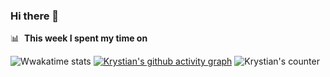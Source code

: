 ### Hi there 👋

<!--
**Krystiankr/krystiankr** is a ✨ _special_ ✨ repository because its `README.md` (this file) appears on your GitHub profile.

Here are some ideas to get you started:

- 🔭 I’m currently working on ...
- 🌱 I’m currently learning ...
- 👯 I’m looking to collaborate on ...
- 🤔 I’m looking for help with ...
- 💬 Ask me about ...
- 📫 How to reach me: ...
- 😄 Pronouns: ...
- ⚡ Fun fact: ...
-->
📊 &nbsp;**This week I spent my time on**

![Wwakatime stats](https://github-readme-stats-taupe-two.vercel.app/api/wakatime?username=krystiankr)
[![Krystian's github activity graph](https://activity-graph.herokuapp.com/graph?username=krystiankr&theme=xcode)](https://git.io/krystiankr)
![Krystian's counter](https://komarev.com/ghpvc/?username=krystiankr)
